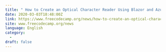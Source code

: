 ```yaml
---
title: " How to Create an Optical Character Reader Using Blazor and Azure Computer Vision "
date: 2020-03-03T18:48:00Z
link: https://www.freecodecamp.org/news/how-to-create-an-optical-character-reader-using-blazor-and-azure-computer-vision/?utm_medium=RSS&utm_source=news.12bit.vn
site: www.freecodecamp.org/news
language: English
category:
  -   
draft: false
---
```

